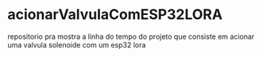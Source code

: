 # acionarValvulaComESP32LORA
repositorio pra mostra a linha do tempo do projeto que consiste em acionar uma valvula solenoide com um esp32 lora
